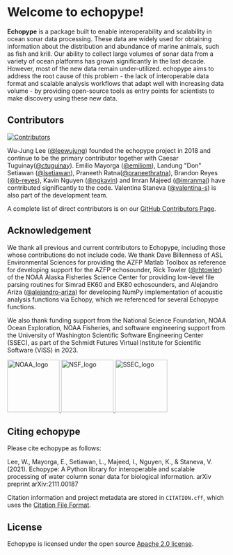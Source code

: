 # Welcome to echopype!

**Echopype** is a package built to enable interoperability and scalability
in ocean sonar data processing.
These data are widely used for obtaining information about the distribution and
abundance of marine animals, such as fish and krill.
Our ability to collect large volumes of sonar data from a variety of
ocean platforms has grown significantly in the last decade.
However, most of the new data remain under-utilized.
echopype aims to address the root cause of this problem - the lack of
interoperable data format and scalable analysis workflows that adapt well
with increasing data volume - by providing open-source tools as entry points for
scientists to make discovery using these new data.

## Contributors

[![Contributors](https://contrib.rocks/image?repo=OSOceanAcoustics/echopype)](https://github.com/OSOceanAcoustics/echopype/graphs/contributors)

Wu-Jung Lee ([@leewujung](https://github.com/leewujung))
founded the echopype project in 2018 and continue to be the primary contributor
together with Caesar Tuguinay([@ctuguinay](https://github.com/ctuguinay)).
Emilio Mayorga ([@emiliom](https://github.com/emiliom)),
Landung "Don" Setiawan ([@lsetiawan](https://github.com/lsetiawan)),
Praneeth Ratna([@praneethratna](https://github.com/praneethratna)),
Brandon Reyes ([@b-reyes](https://github.com/b-reyes)),
Kavin Nguyen ([@ngkavin](https://github.com/ngkavin))
and Imran Majeed ([@imranmaj](https://github.com/imranmaj))
have contributed significantly to the code.
Valentina Staneva ([@valentina-s](https://github.com/valentina-s)) is also part of the development team.

A complete list of direct contributors is on our [GitHub Contributors Page](https://github.com/OSOceanAcoustics/echopype/graphs/contributors).


<!-- ```{image} images/GSoC-logo-horizontal.svg
:alt: Google Summer of Code logo
:width: 300px
```

```{attention}
In collaboration with the [Integrated Ocean Observing System (IOOS)](https://ioos.noaa.gov/), the Echopype team aims to recruit talented [Google Summer of Code (GSoC)](https://summerofcode.withgoogle.com/)
participants to help us upgrade the robustness and scalability of the Echopype package.

If you are a GSoC 2024 contributor, please head over to [GSoC contributor's guide](https://github.com/OSOceanAcoustics/echopype/gsoc_contrib_guide.md) to get more information specific to the program.
``` -->

## Acknowledgement

We thank all previous and current contributors to Echopype,
including those whose contributions do not include code.
We thank Dave Billenness of ASL Environmental Sciences for
providing the AZFP Matlab Toolbox as reference for developing
support for the AZFP echosounder,
Rick Towler ([@rhtowler](https://github.com/rhtowler))
of the NOAA Alaska Fisheries Science Center
for providing low-level file parsing routines for
Simrad EK60 and EK80 echosounders,
and Alejandro Ariza ([@alejandro-ariza](https://github.com/alejandro-ariza))
for developing NumPy implementation of
acoustic analysis functions via Echopy, which
we referenced for several Echopype functions.

We also thank funding support from
the National Science Foundation,
NOAA Ocean Exploration,
NOAA Fisheries,
and software engineering support from
the University of Washington Scientific Software Engineering Center (SSEC),
as part of the Schmidt Futures Virtual Institute for Scientific Software (VISS) in 2023.

<div>
  <a href="https://oceanexplorer.noaa.gov/news/oer-updates/2021/fy21-ffo-schedule.html">
    <img src="https://upload.wikimedia.org/wikipedia/commons/thumb/7/79/NOAA_logo.svg/936px-NOAA_logo.svg.png" alt="NOAA_logo" width="120">
  </a>

  <a href="https://www.nsf.gov/awardsearch/showAward?AWD_ID=1849930&HistoricalAwards=false">
    <img src="https://upload.wikimedia.org/wikipedia/commons/7/7e/NSF_logo.png" alt="NSF_logo" width="120">
  </a>

  <a href="https://escience.washington.edu/software-engineering/ssec/">
    <img src="https://avatars.githubusercontent.com/u/122321194?s=200&v=4" alt="SSEC_logo" width="120">
  </a>
</div>



## Citing echopype

Please cite echopype as follows:

Lee, W., Mayorga, E., Setiawan, L., Majeed, I., Nguyen, K., & Staneva, V. (2021). Echopype: A Python library for interoperable and scalable processing of water column sonar data for biological information. arXiv preprint arXiv:2111.00187

Citation information and project metadata are stored in `CITATION.cff`, which uses the [Citation File Format](https://citation-file-format.github.io/).

## License

Echopype is licensed under the open source
[Apache 2.0 license](https://opensource.org/licenses/Apache-2.0).
